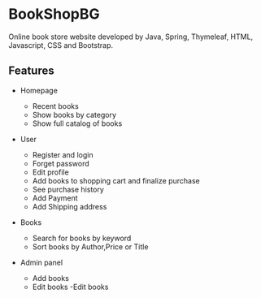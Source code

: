 # BookShopBG
Online book store website developed by Java, Spring, Thymeleaf, HTML, Javascript, CSS and Bootstrap.

## Features
- Homepage
  - Recent books
  - Show books by category
  - Show full catalog of books
  
- User
  - Register and login
  - Forget password
  - Edit profile
  - Add books to shopping cart and finalize purchase
  - See purchase history
  - Add Payment
  - Add Shipping address
  
- Books
    - Search for books by keyword
    - Sort books by Author,Price or Title
    
- Admin panel
  - Add books
  - Edit books
  -Edit books

